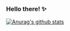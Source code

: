 ### Hello there! ✨

[![Anurag's github stats](https://github-readme-stats.vercel.app/api?username=Cawinchan&show_icons=true&theme=dracula)](https://github.com/anuraghazra/github-readme-stats)



<!--
**Cawinchan/Cawinchan** is a ✨ _special_ ✨ repository because its `README.md` (this file) appears on your GitHub profile.

Here are some ideas to get you started:

- 🔭 I’m currently working on ...
- 🌱 I’m currently learning ...
- 👯 I’m looking to collaborate on ...
- 🤔 I’m looking for help with ...
- 💬 Ask me about ...
- 📫 How to reach me: ...
- 😄 Pronouns: ...
- ⚡ Fun fact: ...
-->
